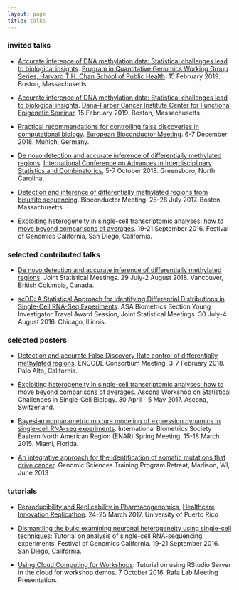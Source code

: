 ```yaml
---
layout: page
title: talks
---
```


<!-- Global site tag (gtag.js) - Google Analytics -->
<script async src="https://www.googletagmanager.com/gtag/js?id=UA-110175023-1"></script>
<script>
  window.dataLayer = window.dataLayer || [];
  function gtag(){dataLayer.push(arguments);}
  gtag('js', new Date());

  gtag('config', 'UA-110175023-1');
</script>


### invited talks

- [Accurate inference of DNA methylation data: Statistical challenges lead to biological insights](../talks/20190409-korthauer-slides-static.pdf). [Program in Quantitative Genomics Working Group Series, Harvard T.H. Chan School of Public Health](https://www.hsph.harvard.edu/pqg/pqg-working-group-series/). 15 February 2019. Boston, Massachusetts. 

- [Accurate inference of DNA methylation data: Statistical challenges lead to biological insights](../talks/20190215-korthauer-slides-static.pdf). [Dana-Farber Cancer Institute Center for Functional Epigenetic Seminar](http://cfce.dfci.harvard.edu/). 15 February 2019. Boston, Massachusetts. 

- [Practical recommendations for controlling false discoveries in computational biology](../talks/eurobioc2018.pdf). [European Bioconductor Meeting](https://github.com/lgatto/EuroBioc2018). 6-7 December 2018. Munich, Germany.

- [De novo detection and accurate inference of differentially methylated regions](../talks/korthauer_aisc_2018_static.pdf). [International Conference on Advances in Interdisciplinary Statistics and Combinatorics](https://www.uncg.edu/mat/aisc/2018/index.html), 5-7 October 2018. Greensboro, North Carolina. 
		
- [Detection and inference of differentially methylated regions from bisulfite sequencing](../talks/bioc_dmrseq_07282017.pdf). Bioconductor Meeting. 26-28 July 2017. Boston, Massachusetts. 

- [Exploiting heterogeneity in single-cell transcriptomic analyses: how to move beyond comparisons of averages](../talks/FoG_2016_SingleCell_Korthauer.pdf). 19-21 September 2016. Festival of Genomics California, San Diego, California.
		

### selected contributed talks

- [De novo detection and accurate inference of differentially methylated regions](../talks/korthauer_jsm_2018_static.pdf). Joint Statistical Meetings. 29 July-2 August 2018. Vancouver, British Columbia, Canada.

- [scDD: A Statistical Approach for Identifying Differential Distributions in Single-Cell RNA-Seq Experiments](../talks/JSM_2016_Korthauer_Session_418.pdf). ASA Biometrics Section Young Investigator Travel Award Session, Joint Statistical Meetings. 30 July-4 August 2016. Chicago, Illinois.

### selected posters

- [Detection and accurate False Discovery Rate control of differentially methylated regions](../talks/ENCODE_2018_KeeganKorthauer.pdf). ENCODE Consortium Meeting, 3-7 February 2018. Palo Alto, California.

- [Exploiting heterogeneity in single-cell transcriptomic analyses: how to move beyond comparisons of averages](../talks/Ascona_2017_KeeganKorthauer.pdf). Ascona Workshop on Statistical Challenges in Single-Cell Biology. 30 April - 5 May 2017. Ascona, Switzerland.

- [Bayesian nonparametric mixture modeling of expression dynamics in single-cell RNA-seq experiments](../talks/ENAR_2015_KeeganKorthauer.pdf). International Biometrics Society Eastern North American Region (ENAR) Spring Meeting. 15-18 March 2015. Miami, Florida.

- [An integrative approach for the identification of somatic mutations that drive cancer](../talks/2013_GSTP_KeeganKorthauer.pdf). Genomic Sciences Training Program Retreat, Madison, WI, June 2013


			
### tutorials

- [Reproducibility and Replicability in Pharmacogenomics](https://github.com/kdkorthauer/PR2017replicaton), [Healthcare Innovation Replicathon](https://idi-bd2k.hpcf.upr.edu/2017/03/29/healthcare-innovation-replicathon-2017-and-data-carpentry-instructor-training/). 24-25 March 2017. University of Puerto Rico

- [Dismantling the bulk: examining neuronal heterogeneity using single-cell techniques](https://kdkorthauer.github.io/FestivalWorkshopVignettes/): Tutorial on analysis of single-cell RNA-sequencing experiments. Festival of Genomics California. 19-21 September 2016. San Diego, California.

- [Using Cloud Computing for Workshops](../talks/LabMtg_10072016_DigitalOceanRStudio.pdf): Tutorial on using RStudio Server in the cloud for workshop demos. 7 October 2016. Rafa Lab Meeting Presentation.     
		        